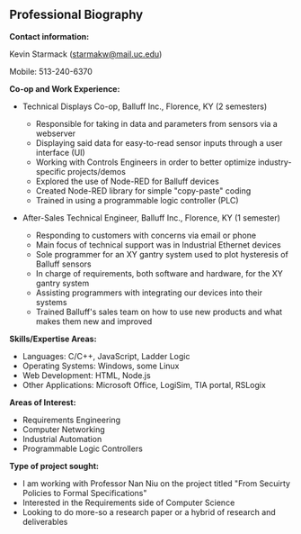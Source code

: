 ## Professional Biography
__Contact information:__ 

Kevin Starmack (starmakw@mail.uc.edu)

Mobile: 513-240-6370

__Co-op and Work Experience:__

* Technical Displays Co-op, Balluff Inc., Florence, KY (2 semesters)
  * Responsible for taking in data and parameters from sensors via a webserver
  * Displaying said data for easy-to-read sensor inputs through a user interface (UI)
  * Working with Controls Engineers in order to better optimize industry-specific projects/demos
  * Explored the use of Node-RED for Balluff devices
  * Created Node-RED library for simple "copy-paste" coding
  * Trained in using a programmable logic controller (PLC) 

* After-Sales Technical Engineer, Balluff Inc., Florence, KY (1 semester)
  * Responding to customers with concerns via email or phone
  * Main focus of technical support was in Industrial Ethernet devices
  * Sole programmer for an XY gantry system used to plot hysteresis of Balluff sensors
  * In charge of requirements, both software and hardware, for the XY gantry system
  * Assisting programmers with integrating our devices into their systems
  * Trained Balluff's sales team on how to use new products and what makes them new and improved
  
 __Skills/Expertise Areas:__
 
 * Languages: C/C++, JavaScript, Ladder Logic
 * Operating Systems: Windows, some Linux
 * Web Development: HTML, Node.js
 * Other Applications: Microsoft Office, LogiSim, TIA portal, RSLogix
 
 
 __Areas of Interest:__
 * Requirements Engineering
 * Computer Networking
 * Industrial Automation
 * Programmable Logic Controllers
 
 __Type of project sought:__
 
 * I am working with Professor Nan Niu on the project titled "From Secuirty Policies to Formal Specifications"
 * Interested in the Requirements side of Computer Science
 * Looking to do more-so a research paper or a hybrid of research and deliverables
